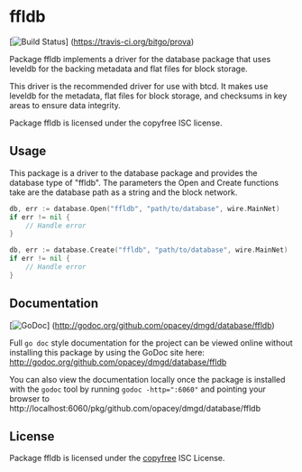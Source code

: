 ffldb
=====

[![Build Status](https://travis-ci.org/bitgo/prova.png?branch=master)]
(https://travis-ci.org/bitgo/prova)

Package ffldb implements a driver for the database package that uses leveldb for
the backing metadata and flat files for block storage.

This driver is the recommended driver for use with btcd.  It makes use leveldb
for the metadata, flat files for block storage, and checksums in key areas to
ensure data integrity.

Package ffldb is licensed under the copyfree ISC license.

## Usage

This package is a driver to the database package and provides the database type
of "ffldb".  The parameters the Open and Create functions take are the
database path as a string and the block network.

```Go
db, err := database.Open("ffldb", "path/to/database", wire.MainNet)
if err != nil {
	// Handle error
}
```

```Go
db, err := database.Create("ffldb", "path/to/database", wire.MainNet)
if err != nil {
	// Handle error
}
```

## Documentation

[![GoDoc](https://godoc.org/github.com/opacey/dmgd/database/ffldb?status.png)]
(http://godoc.org/github.com/opacey/dmgd/database/ffldb)

Full `go doc` style documentation for the project can be viewed online without
installing this package by using the GoDoc site here:
http://godoc.org/github.com/opacey/dmgd/database/ffldb

You can also view the documentation locally once the package is installed with
the `godoc` tool by running `godoc -http=":6060"` and pointing your browser to
http://localhost:6060/pkg/github.com/opacey/dmgd/database/ffldb

## License

Package ffldb is licensed under the [copyfree](http://copyfree.org) ISC
License.
